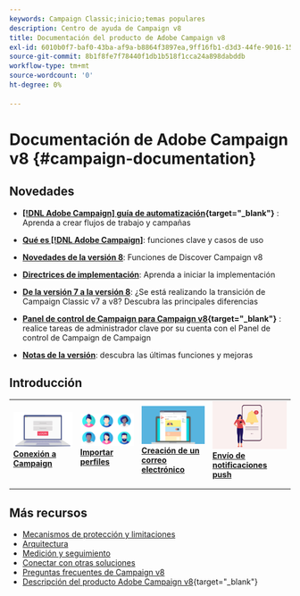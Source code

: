 ```yaml
---
keywords: Campaign Classic;inicio;temas populares
description: Centro de ayuda de Campaign v8
title: Documentación del producto de Adobe Campaign v8
exl-id: 6010b0f7-baf0-43ba-af9a-b8864f3897ea,9ff16fb1-d3d3-44fe-9016-15abffdbc74e
source-git-commit: 8b1f8fe7f78440f1db1b518f1cca24a898dabddb
workflow-type: tm+mt
source-wordcount: '0'
ht-degree: 0%

---
```


# Documentación de Adobe Campaign v8 {#campaign-documentation}

<!--![](assets/banner-documentationv8.png) -->

## Novedades

* **[[!DNL Adobe Campaign] guía de automatización](https://experienceleague.adobe.com/docs/campaign/automation/home.html?lang=es){target="_blank"}** : Aprenda a crear flujos de trabajo y campañas

* **[Qué es [!DNL Adobe Campaign]](start/get-started.md)**: funciones clave y casos de uso

* **[Novedades de la versión 8](start/whats-new.md)**: Funciones de Discover Campaign v8

* **[Directrices de implementación](start/implement.md)**: Aprenda a iniciar la implementación

* **[De la versión 7 a la versión 8](start/v7-to-v8.md)**: ¿Se está realizando la transición de Campaign Classic v7 a v8? Descubra las principales diferencias

* **[Panel de control de Campaign para Campaign v8](https://experienceleague.adobe.com/docs/control-panel/using/discover-control-panel/key-features.html?lang=es){target="_blank"}** : realice tareas de administrador clave por su cuenta con el Panel de control de Campaign de Campaign

* **[Notas de la versión](start/release-notes.md)**: descubra las últimas funciones y mejoras


## Introducción


<table style="table-layout:fixed"><tr style="border: 0;">
<td>
<a href="start/connect.md">
<img alt="Conexión a Campaign v8" src="start/assets/do-not-localize/login.jpeg">
</a>
<div><a href="start/connect.md"><strong>Conexión a Campaign</strong>
</div>
<p>
</td>
<td>
<a href="start/import.md">
<img alt="Importación perfiles" src="start/assets/do-not-localize/profiles.jpeg">
</a>
<div>
<a href="start/import.md"><strong>Importar perfiles</strong></a>
</div>
<p>
</td>
<td>
<a href="start/create-message.md">
<img alt="Creación de un correo electrónico" src="start/assets/do-not-localize/email-design.jpeg">
</a>
<div>
<a href="start/create-message.md"><strong>Creación de un correo electrónico</strong></a>
</div>
<p></td>
<td>
<a href="send/push.md">
<img alt="Envío de notificaciones push" src="start/assets/do-not-localize/push-send.jpeg">
</a>
<div>
<a href="send/push.md"><strong>Envío de notificaciones push</strong></a>
</div>
<p>
</td>
</tr></table>


## Más recursos

* [Mecanismos de protección y limitaciones](start/ac-guardrails.md)
* [Arquitectura](architecture/architecture.md)
* [Medición y seguimiento](reporting/gs-reporting.md)
* [Conectar con otras soluciones](connect/integration.md)
* [Preguntas frecuentes de Campaign v8](start/campaign-faq.md)
* [Descripción del producto Adobe Campaign v8](https://helpx.adobe.com/es/legal/product-descriptions/adobe-campaign-managed-cloud-services.html){target="_blank"}
